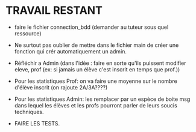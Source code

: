 # TRAVAIL RESTANT

- faire le fichier connection_bdd (demander au tuteur sous quel ressource)
- Ne surtout pas oublier de mettre dans le fichier main de créer une fonction qui crér automatiquement un admin.


- Réfléchir a Admin (dans l'idée : faire en sorte qu'ils puissent modifier eleve, prof (ex: si jamais un élève c'est inscrit en temps que prof.))


- Pour les statistiques Prof: on va faire une moyenne sur le nombre d'élève inscrit (on rajoute 2A/3A????)
- Pour les statistiques Admin: les remplacer par un espèce de boite msg dans lequel les élèves et les profs pourront parler de leurs soucis techniques.

- FAIRE LES TESTS.
